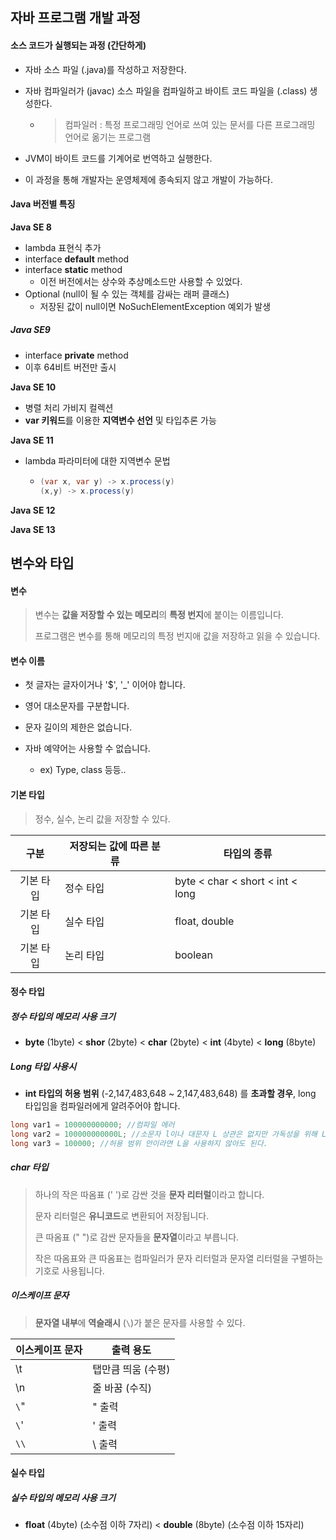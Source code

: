 ## 자바 프로그램 개발 과정

#### 소스 코드가 실행되는 과정 (간단하게)

* 자바 소스 파일 (.java)를 작성하고 저장한다.

* 자바 컴파일러가 (javac) 소스 파일을 컴파일하고 바이트 코드 파일을 (.class) 생성한다. 

  * > 컴파일러 : 특정 프로그래밍 언어로 쓰여 있는 문서를 다른 프로그래밍 언어로 옮기는 프로그램

* JVM이 바이트 코드를 기계어로 번역하고 실행한다.

* 이 과정을 통해 개발자는 운영체제에 종속되지 않고 개발이 가능하다.



#### Java 버전별 특징

**Java SE 8**

* lambda 표현식 추가
* interface **default** method
* interface **static** method
  * 이전 버전에서는 상수와 추상메소드만 사용할 수 있었다.
* Optional (null이 될 수 있는 객체를 감싸는 래퍼 클래스)
  * 저장된 값이 null이면 NoSuchElementException 예외가 발생

##### Java SE9

* interface **private** method
* 이후 64비트 버전만 출시

**Java SE 10**

* 병렬 처리 가비지 컬렉션
* **var 키워드**를 이용한 **지역변수 선언** 및 타입추론 가능

**Java SE 11**

* lambda 파라미터에 대한 지역변수 문법

  * ```java
    (var x, var y) -> x.process(y)
    (x,y) -> x.process(y)
    ```

**Java SE 12**

**Java SE 13**



## 변수와 타입

#### 변수

> 변수는 **값을 저장할 수 있는 메모리**의 **특정 번지**에 붙이는 이름입니다.
>
> 프로그램은 변수를 통해 메모리의 특정 번지애 값을 저장하고 읽을 수 있습니다.

#### 변수 이름

* 첫 글자는 글자이거나 '$', '_' 이어야 합니다.

* 영어 대소문자를 구분합니다.

* 문자 길이의 제한은 없습니다.

* 자바 예약어는 사용할 수 없습니다.

  * ex) Type, class 등등..

  

#### 기본 타입

> 정수, 실수, 논리 값을 저장할 수 있다.

|   구분    | 저장되는 값에 따른 분류 | 타입의 종류                      |
| :-------: | ----------------------- | -------------------------------- |
| 기본 타입 | 정수 타입               | byte < char < short < int < long |
| 기본 타입 | 실수 타입               | float, double                    |
| 기본 타입 | 논리 타입               | boolean                          |

#### 정수 타입

##### 정수 타입의 메모리 사용 크기

* **byte** (1byte) < **shor** (2byte) < **char** (2byte) < **int** (4byte) < **long** (8byte)

##### Long 타입 사용시

* **int 타입의 허용 범위** (-2,147,483,648 ~ 2,147,483,648) 를 **초과할 경우**, long 타입임을 컴파일러에게 알려주어야 합니다.

```java
long var1 = 100000000000; //컴파일 에러
long var2 = 100000000000L; //소문자 l이나 대문자 L 상관은 없지만 가독성을 위해 L을 사용한다.
long var3 = 100000; //허용 범위 안이라면 L을 사용하지 않아도 된다.
```

##### char 타입

> 하나의 작은 따옴표 (' ')로 감싼 것을 **문자 리터럴**이라고 합니다.
>
> 문자 리터럴은 **유니코드**로 변환되어 저장됩니다.
>
> 큰 따옴표 (" ")로 감싼 문자들을 **문자열**이라고 부릅니다.
>
> 작은 따옴표와 큰 따옴표는 컴파일러가 문자 리터럴과 문자열 리터럴을 구별하는 기호로 사용됩니다.

##### 이스케이프 문자

> **문자열 내부**에 **역슬래시** (`\`)가 붙은 문자를 사용할 수 있다.

| 이스케이프 문자 | 출력 용도          |
| --------------- | ------------------ |
| \t              | 탭만큼 띄움 (수평) |
| \n              | 줄 바꿈 (수직)     |
| `\`"            | " 출력             |
| `\`'            | ' 출력             |
| `\\`            | \ 출력             |



#### 실수 타입

##### 실수 타입의 메모리 사용 크기

* **float** (4byte) (소수점 이하 7자리) < **double** (8byte) (소수점 이하 15자리) 